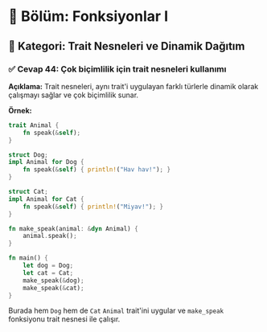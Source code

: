 # 📗 Bölüm: Fonksiyonlar I  
## 🔹 Kategori: Trait Nesneleri ve Dinamik Dağıtım  
### ✅ Cevap 44: Çok biçimlilik için trait nesneleri kullanımı

**Açıklama:**
Trait nesneleri, aynı trait'i uygulayan farklı türlerle dinamik olarak çalışmayı sağlar ve çok biçimlilik sunar.

**Örnek:**
```rust
trait Animal {
    fn speak(&self);
}

struct Dog;
impl Animal for Dog {
    fn speak(&self) { println!("Hav hav!"); }
}

struct Cat;
impl Animal for Cat {
    fn speak(&self) { println!("Miyav!"); }
}

fn make_speak(animal: &dyn Animal) {
    animal.speak();
}

fn main() {
    let dog = Dog;
    let cat = Cat;
    make_speak(&dog);
    make_speak(&cat);
}
```
Burada hem `Dog` hem de `Cat` `Animal` trait'ini uygular ve `make_speak` fonksiyonu trait nesnesi ile çalışır.
